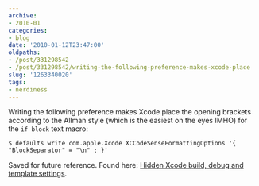 ```yaml
---
archive:
- 2010-01
categories:
- blog
date: '2010-01-12T23:47:00'
oldpaths:
- /post/331298542
- /post/331298542/writing-the-following-preference-makes-xcode-place
slug: '1263340020'
tags:
- nerdiness
---
```


Writing the following preference makes Xcode place the opening brackets
according to the Allman style (which is the easiest on the eyes IMHO) for
the `if block` text macro: 

    $ defaults write com.apple.Xcode XCCodeSenseFormattingOptions '{ "BlockSeparator" = "\n" ; }'

Saved for future reference.  Found here: [Hidden Xcode build, debug and
template settings][1].

[1]: http://cocoawithlove.com/2008/06/hidden-xcode-build-debug-and-template.html#textmacros
